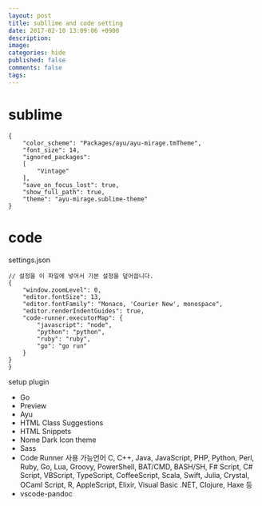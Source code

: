 ```yaml
---
layout: post
title: subllime and code setting
date: 2017-02-10 13:09:06 +0900
description: 
image: 
categories: hide
published: false
comments: false
tags:
---
```


# sublime

```
{
	"color_scheme": "Packages/ayu/ayu-mirage.tmTheme",
	"font_size": 14,
	"ignored_packages":
	[
		"Vintage"
	],
	"save_on_focus_lost": true,
	"show_full_path": true,
	"theme": "ayu-mirage.sublime-theme"
}

```

# code

settings.json

```
// 설정을 이 파일에 넣어서 기본 설정을 덮어씁니다.
{
    "window.zoomLevel": 0,
    "editor.fontSize": 13,
    "editor.fontFamily": "Monaco, 'Courier New', monospace",
    "editor.renderIndentGuides": true,
    "code-runner.executorMap": {
        "javascript": "node",
        "python": "python",
        "ruby": "ruby",
        "go": "go run"
    }
}
}
```

setup plugin

- Go
- Preview
- Ayu
- HTML Class Suggestions
- HTML Snippets
- Nome Dark Icon theme
- Sass
- Code Runner
  사용 가능언어 C, C++, Java, JavaScript, PHP, Python, Perl, Ruby, Go, Lua, Groovy, PowerShell, BAT/CMD, BASH/SH, F# Script, C# Script, VBScript, TypeScript, CoffeeScript, Scala, Swift, Julia, Crystal, OCaml Script, R, AppleScript, Elixir, Visual Basic .NET, Clojure, Haxe 등
- vscode-pandoc
